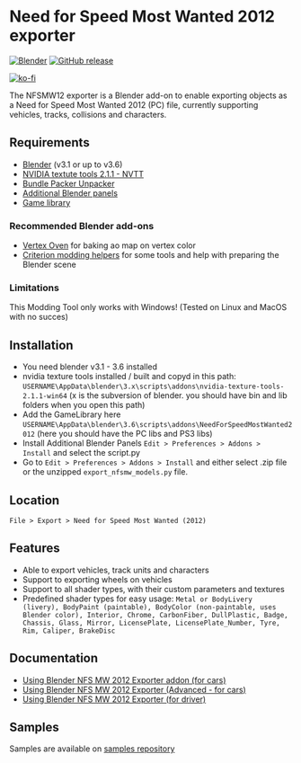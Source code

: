 # Need for Speed Most Wanted 2012 exporter
[![Blender](https://img.shields.io/badge/Blender-v3.1_or_up_to_v3.6-blue?logo=blender&logoColor=white)](https://www.blender.org/download/ "Download Blender")
[![GitHub release](https://img.shields.io/github/release/DGIorio/nfsmw_exporter?include_prereleases=&sort=semver&color=blue)](https://github.com/DGIorio/nfsmw_exporter/releases/)

[![ko-fi](https://ko-fi.com/img/githubbutton_sm.svg)](https://ko-fi.com/DGIorio)

The NFSMW12 exporter is a Blender add-on to enable exporting objects as a Need for Speed Most Wanted 2012 (PC) file, currently supporting vehicles, tracks, collisions and characters.

## Requirements
- [Blender](https://www.blender.org/download/) (v3.1 or up to v3.6)  
- [NVIDIA textute tools 2.1.1 - NVTT](https://github.com/castano/nvidia-texture-tools)  
- [Bundle Packer Unpacker](https://github.com/DGIorio/bundle_packer_unpacker)  
- [Additional Blender panels](https://github.com/DGIorio/additional_blender_panels)  
- [Game library](https://drive.google.com/file/d/10zKBiuUgS96G6tKT2AQGnIUovaH7Pg_c/view?usp=sharing)

### Recommended Blender add-ons
- [Vertex Oven](https://github.com/ForestKatsch/VertexOven) for baking ao map on vertex color
- [Criterion modding helpers](https://github.com/DGIorio/criterion_modding_helpers) for some tools and help with preparing the Blender scene

### Limitations
This Modding Tool only works with Windows! (Tested on Linux and MacOS with no succes)

## Installation
- You need blender v3.1 - 3.6 installed
- nvidia texture tools installed / built and copyd in this path: `USERNAME\AppData\blender\3.x\scripts\addons\nvidia-texture-tools-2.1.1-win64` (x is the subversion of blender. you should have bin and lib folders when you open this path)
- Add the GameLibrary here `USERNAME\AppData\blender\3.6\scripts\addons\NeedForSpeedMostWanted2012` (here you should have the PC libs and PS3 libs)
- Install Additional Blender Panels `Edit > Preferences > Addons > Install` and select the script.py
- Go to `Edit > Preferences > Addons > Install` and either select .zip file or the unzipped `export_nfsmw_models.py` file.

## Location
`File > Export > Need for Speed Most Wanted (2012)`

## Features
- Able to export vehicles, track units and characters
- Support to exporting wheels on vehicles
- Support to all shader types, with their custom parameters and textures
- Predefined shader types for easy usage: `Metal or BodyLivery (livery), BodyPaint (paintable), BodyColor (non-paintable, uses Blender color), Interior, Chrome, CarbonFiber, DullPlastic, Badge, Chassis, Glass, Mirror, LicensePlate, LicensePlate_Number, Tyre, Rim, Caliper, BrakeDisc`

## Documentation
- [Using Blender NFS MW 2012 Exporter addon (for cars)](https://docs.google.com/document/d/1Vz9iIKMCYnIFS7giVAUu0WV8m8zIOoiqTzGKOQsXl_Q)
- [Using Blender NFS MW 2012 Exporter (Advanced - for cars)](https://docs.google.com/document/d/1LZ6DyZFypR9UazhVVC0X6T2y39PaFKFziV8-EV9P-o8)
- [Using Blender NFS MW 2012 Exporter (for driver)](https://docs.google.com/document/d/1B0si343Dlq5t6a986T7UvfWue4les909XTV6-lSv0XM)

## Samples
Samples are available on [samples repository](https://github.com/DGIorio/exporter_samples)
